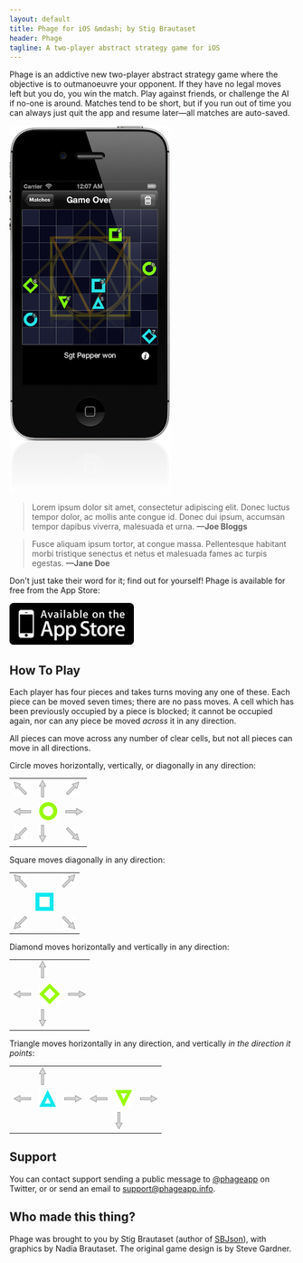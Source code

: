 ```yaml
---
layout: default
title: Phage for iOS &mdash; by Stig Brautaset
header: Phage
tagline: A two-player abstract strategy game for iOS
---
```


Phage is an addictive new two-player abstract strategy game where the
objective is to outmanoeuvre your opponent. If they have no legal moves
left but you do, you win the match. Play against friends, or challenge
the AI if no-one is around. Matches tend to be short, but if you run out
of time you can always just quit the app and resume later&mdash;all
matches are auto-saved.

<img class="screenshot" src="/images/screenshot.png" alt="Phage iOS Screenshot" />

> Lorem ipsum dolor sit amet, consectetur adipiscing elit. Donec luctus tempor dolor, ac mollis ante congue id. Donec dui ipsum, accumsan tempor dapibus viverra, malesuada et urna. **&mdash;Joe Bloggs**

> Fusce aliquam ipsum tortor, at congue massa. Pellentesque habitant morbi tristique senectus et netus et malesuada fames ac turpis egestas. **&mdash;Jane Doe**

Don't just take their word for it; find out for yourself! Phage is
available for free from the App Store:

[![Get it on the App Store](/images/available.png)](http://itunes.com/)


How To Play
-----------

Each player has four pieces and takes turns moving any one of these.
Each piece can be moved seven times; there are no pass moves. A cell
which has been previously occupied by a piece is blocked; it cannot be
occupied again, nor can any piece be moved *across* it in any direction.

All pieces can move across any number of clear cells, but not all pieces
can move in all directions.

Circle moves horizontally, vertically, or diagonally in any direction:

<table class="center">
<tr>
  <td><img src="/images/arrow-north-west.png" alt="arrow north west" /></td>
  <td><img src="/images/arrow-north.png" alt="arrow north" /></td>
  <td><img src="/images/arrow-north-east.png" alt="arrow north east" /></td>
</tr>
<tr>
  <td><img src="/images/arrow-west.png" alt="arrow west" /></td>
  <td><img src="/images/piece-north-circle.png" alt="piece north circle" /></td>
  <td><img src="/images/arrow-east.png" alt="arrow east" /></td>
</tr>
<tr>
  <td><img src="/images/arrow-south-west.png" alt="arrow south west" /></td>
  <td><img src="/images/arrow-south.png" alt="arrow south" /></td>
  <td><img src="/images/arrow-south-east.png" alt="arrow south east" /></td>
</tr>
</table>

Square moves diagonally in any direction:

<table class="center">
<tr>
  <td><img src="/images/arrow-north-west.png" alt="arrow north west" /></td>
  <td>&nbsp;</td>
  <td><img src="/images/arrow-north-east.png" alt="arrow north east" /></td>
</tr>
<tr>
  <td>&nbsp;</td>
  <td><img src="/images/piece-south-square.png" alt="piece south square" /></td>
  <td>&nbsp;</td>
</tr>
<tr>
  <td><img src="/images/arrow-south-west.png" alt="arrow south west" /></td>
  <td>&nbsp;</td>
  <td><img src="/images/arrow-south-east.png" alt="arrow south east" /></td>
</tr>
</table>

Diamond moves horizontally and vertically in any direction:

<table class="center">
<tr>
  <td>&nbsp;</td>
  <td><img src="/images/arrow-north.png" alt="arrow north" /></td>
  <td>&nbsp;</td>
</tr>
<tr>
  <td><img src="/images/arrow-west.png" alt="arrow west" /></td>
  <td><img src="/images/piece-north-diamond.png" alt="piece north diamond" /></td>
  <td><img src="/images/arrow-east.png" alt="arrow east" /></td>
</tr>
<tr>
  <td>&nbsp;</td>
  <td><img src="/images/arrow-south.png" alt="arrow south" /></td>
  <td>&nbsp;</td>
</tr>
</table>

Triangle moves horizontally in any direction, and vertically *in the
direction it points*:

<table class="center">
<tr>
  <td>&nbsp;</td>
  <td><img src="/images/arrow-north.png" alt="arrow north" /></td>
  <td>&nbsp;</td>

  <td>&nbsp;</td>
  <td>&nbsp;</td>
  <td>&nbsp;</td>
</tr>
<tr>
  <td><img src="/images/arrow-west.png" alt="arrow west" /></td>
  <td><img src="/images/piece-south-triangle.png" alt="piece south triangle" /></td>
  <td><img src="/images/arrow-east.png" alt="arrow east" /></td>

  <td><img src="/images/arrow-west.png" alt="arrow west" /></td>
  <td><img src="/images/piece-north-triangle.png" alt="piece north triangle" /></td>
  <td><img src="/images/arrow-east.png" alt="arrow east" /></td>
</tr>
<tr>
  <td>&nbsp;</td>
  <td>&nbsp;</td>
  <td>&nbsp;</td>

  <td>&nbsp;</td>
  <td><img src="/images/arrow-south.png" alt="arrow south" /></td>
  <td>&nbsp;</td>
</tr>
</table>



Support
-------

You can contact support sending a public message to
[@phageapp](http://twitter.com/phageapp) on Twitter, or or send an email
to <support@phageapp.info>.


Who made this thing?
--------------------

Phage was brought to you by Stig Brautaset (author of [SBJson][]), with
graphics by Nadia Brautaset. The original game design is by Steve
Gardner.


[sbjson]: http://sbjson.org
